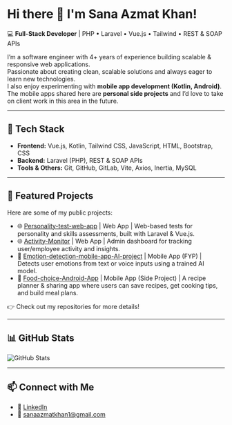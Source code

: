 # Hi there 👋 I'm Sana Azmat Khan!

💻 **Full-Stack Developer** | PHP • Laravel • Vue.js • Tailwind • REST & SOAP APIs  

I’m a software engineer with 4+ years of experience building scalable & responsive web applications.  
Passionate about creating clean, scalable solutions and always eager to learn new technologies.  
I also enjoy experimenting with **mobile app development (Kotlin, Android)**. The mobile apps shared here are **personal side projects** and I’d love to take on client work in this area in the future.  

---

## 🚀 Tech Stack
- **Frontend:** Vue.js, Kotlin, Tailwind CSS, JavaScript, HTML, Bootstrap, CSS
- **Backend:** Laravel (PHP), REST & SOAP APIs 
- **Tools & Others:** Git, GitHub, GitLab, Vite, Axios, Inertia, MySQL

---

## 📂 Featured Projects
Here are some of my public projects:  

- 🌐 [Personality-test-web-app](https://github.com/SanaAzmatKhan/Personality-test-web-app) | Web App | Web-based tests for personality and skills assessments, built with Laravel & Vue.js.
- 🌐 [Activity-Monitor](https://github.com/SanaAzmatKhan/Activity-Monitor) | Web App | Admin dashboard for tracking user/employee activity and insights.
- 📱 [Emotion-detection-mobile-app-AI-project](https://github.com/SanaAzmatKhan/Emotion-detection-mobile-app-AI-project) | Mobile App (FYP) | Detects user emotions from text or voice inputs using a trained AI model.
- 📱 [Food-choice-Android-App](https://github.com/SanaAzmatKhan/Food-choice-Android-App) | Mobile App (Side Project) | A recipe planner & sharing app where users can save recipes, get cooking tips, and build meal plans.

👉 Check out my repositories for more details!  

---

## 📊 GitHub Stats
![GitHub Stats](https://github-readme-stats.vercel.app/api?username=SanaAzmatKhan&show_icons=true&theme=tokyonight)  

---

## 📫 Connect with Me
- 💼 [LinkedIn](https://www.linkedin.com/in/sana-azmat-khan/)  
- 📧 sanaazmatkhan1@gmail.com
